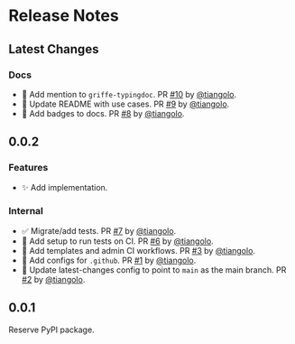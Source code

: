 # Release Notes

## Latest Changes

### Docs

* 📝 Add mention to `griffe-typingdoc`. PR [#10](https://github.com/fastapi/annotated-doc/pull/10) by [@tiangolo](https://github.com/tiangolo).
* 📝 Update README with use cases. PR [#9](https://github.com/fastapi/annotated-doc/pull/9) by [@tiangolo](https://github.com/tiangolo).
* 📝 Add badges to docs. PR [#8](https://github.com/fastapi/annotated-doc/pull/8) by [@tiangolo](https://github.com/tiangolo).

## 0.0.2

### Features

* ✨ Add implementation.

### Internal

* ✅ Migrate/add tests. PR [#7](https://github.com/fastapi/annotated-doc/pull/7) by [@tiangolo](https://github.com/tiangolo).
* 👷 Add setup to run tests on CI. PR [#6](https://github.com/fastapi/annotated-doc/pull/6) by [@tiangolo](https://github.com/tiangolo).
* 👷 Add templates and admin CI workflows. PR [#3](https://github.com/fastapi/annotated-doc/pull/3) by [@tiangolo](https://github.com/tiangolo).
* 🔧 Add configs for `.github`. PR [#1](https://github.com/fastapi/annotated-doc/pull/1) by [@tiangolo](https://github.com/tiangolo).
* 🔧 Update latest-changes config to point to `main` as the main branch. PR [#2](https://github.com/fastapi/annotated-doc/pull/2) by [@tiangolo](https://github.com/tiangolo).

## 0.0.1

Reserve PyPI package.
